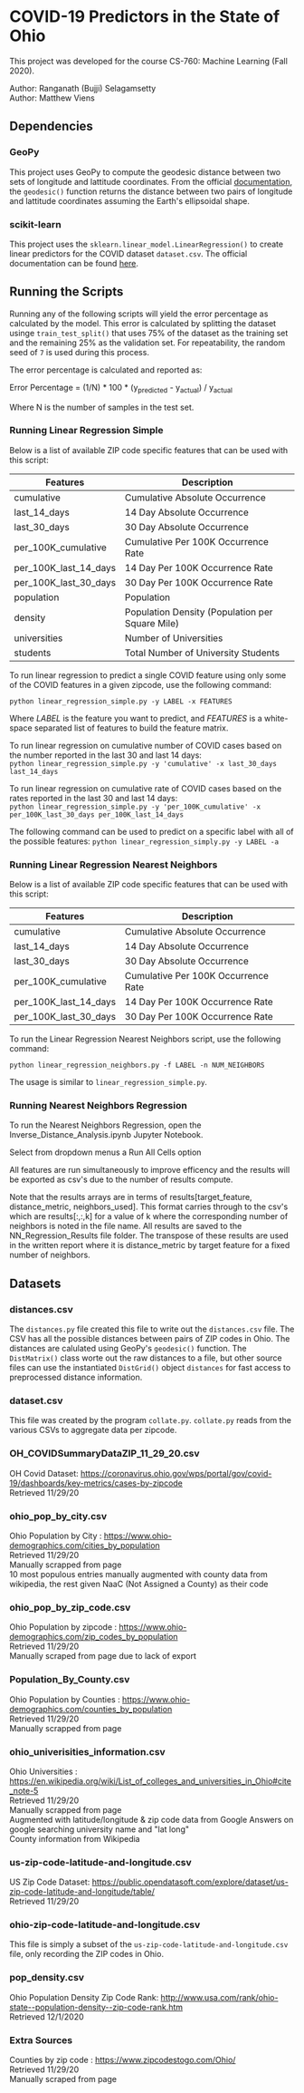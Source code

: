 # COVID-19 Predictors in the State of Ohio 

This project was developed for the course CS-760: Machine Learning (Fall 2020).

Author: Ranganath (Bujji) Selagamsetty   
Author: Matthew Viens

## Dependencies

### GeoPy

This project uses GeoPy to compute the geodesic distance between two sets of longitude and lattitude coordinates. From the official [documentation](https://geopy.readthedocs.io/en/stable/), the `geodesic()` function returns the distance between two pairs of longitude and lattitude coordinates assuming the Earth's ellipsoidal shape.

### scikit-learn  

This project uses the `sklearn.linear_model.LinearRegression()` to create linear predictors for the COVID dataset `dataset.csv`. The official documentation can be found [here](https://scikit-learn.org/stable/modules/generated/sklearn.linear_model.LinearRegression.html).

## Running the Scripts

Running any of the following scripts will yield the error percentage as calculated by the model. This error 
is calculated by splitting the dataset usinge `train_test_split()` that uses 75% of the dataset as the training 
set and the remaining 25% as the validation set. For repeatability, the random seed of `7` is used during this process.

The error percentage is calculated and reported as:

Error Percentage = (1/N) * 100 * (y<sub>predicted</sub> - y<sub>actual</sub>) / y<sub>actual</sub>  

Where N is the number of samples in the test set. 

### Running Linear Regression Simple

Below is a list of available ZIP code specific features that can be used with this script:

| Features | Description |
| -------- | ----------- |
| cumulative | Cumulative Absolute Occurrence |
| last_14_days | 14 Day Absolute Occurrence |
| last_30_days | 30 Day Absolute Occurrence |
| per_100K_cumulative | Cumulative Per 100K Occurrence Rate |
| per_100K_last_14_days | 14 Day Per 100K Occurrence Rate |
| per_100K_last_30_days | 30 Day Per 100K Occurrence Rate |
| population | Population |
| density | Population Density (Population per Square Mile) |
| universities | Number of Universities |
| students | Total Number of University Students |

To run linear regression to predict a single COVID feature using only some of the COVID features in a 
given zipcode, use the following command:

`python linear_regression_simple.py -y LABEL -x FEATURES`

Where _LABEL_ is the feature you want to predict, and _FEATURES_ is a white-space separated list of features to build the feature matrix.

To run linear regression on cumulative number of COVID cases based on the number reported in the last 30 and last 14 days:  
`python linear_regression_simple.py -y 'cumulative' -x last_30_days last_14_days`

To run linear regression on cumulative rate of COVID cases based on the rates reported in the last 30 and last 14 days:  
`python linear_regression_simple.py -y 'per_100K_cumulative' -x per_100K_last_30_days per_100K_last_14_days`

The following command can be used to predict on a specific label with all of the possible features:
`python linear_regression_simply.py -y LABEL -a`


### Running Linear Regression Nearest Neighbors

Below is a list of available ZIP code specific features that can be used with this script:

| Features | Description |
| -------- | ----------- |
| cumulative | Cumulative Absolute Occurrence |
| last_14_days | 14 Day Absolute Occurrence |
| last_30_days | 30 Day Absolute Occurrence |
| per_100K_cumulative | Cumulative Per 100K Occurrence Rate |
| per_100K_last_14_days | 14 Day Per 100K Occurrence Rate |
| per_100K_last_30_days | 30 Day Per 100K Occurrence Rate |


To run the Linear Regression Nearest Neighbors script, use the following command:

`python linear_regression_neighbors.py -f LABEL -n NUM_NEIGHBORS`

The usage is similar to `linear_regression_simple.py`.

### Running Nearest Neighbors Regression

To run the Nearest Neighbors Regression, open the Inverse_Distance_Analysis.ipynb Jupyter Notebook.

Select from dropdown menus a Run All Cells option

All features are run simultaneously to improve efficency and the results will be exported as csv's due to the number of results compute.

Note that the results arrays are in terms of results[target_feature, distance_metric, neighbors_used].
This format carries through to the csv's which are results[:,:,k] for a value of k where the corresponding number of neighbors is noted in the file name.
All results are saved to the NN_Regression_Results file folder.
The transpose of these results are used in the written report where it is distance_metric by target feature for a fixed number of neighbors.

## Datasets

### distances.csv

The `distances.py` file created this file to write out the `distances.csv` file. The CSV has all the possible distances between pairs of ZIP codes in Ohio. 
The distances are calulated using GeoPy's `geodesic()` function. The `DistMatrix()` class worte out the raw distances to a file, but other source files 
can use the instantiated `DistGrid()` object `distances` for fast access to preprocessed distance information.

### dataset.csv

This file was created by the program `collate.py`. `collate.py` reads from the various CSVs to aggregate data per zipcode.  

### OH_COVIDSummaryDataZIP_11_29_20.csv

OH Covid Dataset: https://coronavirus.ohio.gov/wps/portal/gov/covid-19/dashboards/key-metrics/cases-by-zipcode  
    Retrieved 11/29/20  

### ohio_pop_by_city.csv

Ohio Population by City : https://www.ohio-demographics.com/cities_by_population  
    Retrieved 11/29/20  
    Manually scrapped from page  
    10 most populous entries manually augmented with county data from wikipedia, the rest given NaaC (Not Assigned a County) as their code  

### ohio_pop_by_zip_code.csv

Ohio Population by zipcode : https://www.ohio-demographics.com/zip_codes_by_population  
    Retrieved 11/29/20  
    Manually scraped from page due to lack of export  

### Population_By_County.csv

Ohio Population by Counties : https://www.ohio-demographics.com/counties_by_population  
    Retrieved 11/29/20  
    Manually scrapped from page  

### ohio_univerisities_information.csv

Ohio Universities : https://en.wikipedia.org/wiki/List_of_colleges_and_universities_in_Ohio#cite_note-5  
    Retrieved 11/29/20  
    Manually scrapped from page  
    Augmented with latitude/longitude & zip code data from Google Answers on google searching university name and "lat long"  
    County information from Wikipedia  

### us-zip-code-latitude-and-longitude.csv

US Zip Code Dataset: https://public.opendatasoft.com/explore/dataset/us-zip-code-latitude-and-longitude/table/  
    Retrieved 11/29/20

### ohio-zip-code-latitude-and-longitude.csv

This file is simply a subset of the `us-zip-code-latitude-and-longitude.csv` file, only recording the ZIP codes in Ohio.

### pop_density.csv 

Ohio Population Density Zip Code Rank: http://www.usa.com/rank/ohio-state--population-density--zip-code-rank.htm  
    Retrieved 12/1/2020  

### Extra Sources

Counties by zip code : https://www.zipcodestogo.com/Ohio/  
    Retrieved 11/29/20  
    Manually scraped from page

